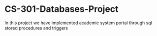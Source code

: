 # CS-301-Databases-Project
In this project we have implemented academic system portal through sql stored procedures and triggers
